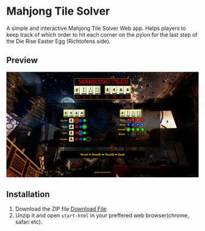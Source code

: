 # Mahjong Tile Solver
A simple and interactive Mahjong Tile Solver Web app. Helps players to keep track of which order to hit each corner on the pylon for the last step of the Die Rise Easter Egg (Richtofens side).
## Preview
![Preview](preview.png)
## Installation
1. Download the ZIP file [Download File](mahjong-tile-solver.zip).
2. Unzip it and open `start-html` in your preffered web browser(chrome, safari etc).
